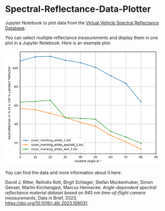 # Spectral-Reflectance-Data-Plotter
Jupyter Notebook to plot data from the [Virtual Vehicle Spectral Reflectance Database](https://zenodo.org/record/7467552#.ZBIFb9LMJhE).

You can select multiple reflectance measurements and display them in one plot in a Jupyter Notebook.
Here is an example plot:

![example_plot.png](example_plot.png)

You can find the data and more information about it here:

David J. Ritter, Relindis Rott, Birgit Schlager, Stefan Muckenhuber, Simon Genser, Martin Kirchengast, Marcus Hennecke:
*Angle-dependent spectral reflectance material dataset based on 945 nm time-of-flight camera measurements*,
Data in Brief,
2023,
https://doi.org/10.1016/j.dib.2023.109031.


